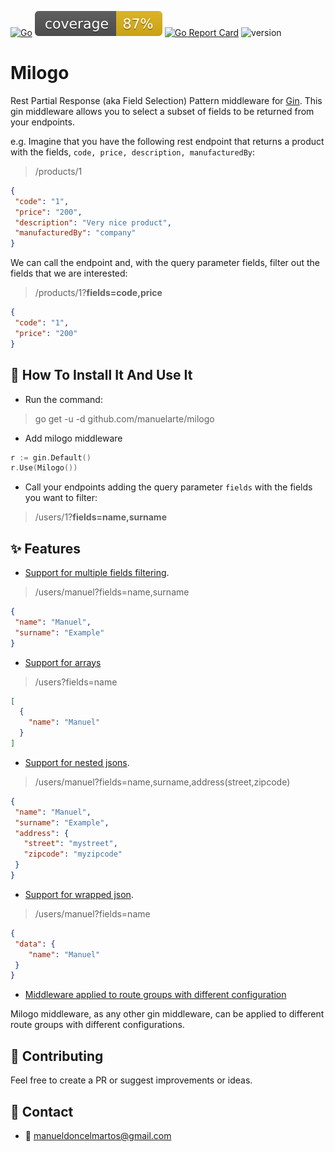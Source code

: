 [![Go](https://github.com/manuelarte/milogo/actions/workflows/go.yml/badge.svg)](https://github.com/manuelarte/milogo/actions/workflows/go.yml)
![coverage](https://raw.githubusercontent.com/manuelarte/milogo/badges/.badges/main/coverage.svg)
[![Go Report Card](https://goreportcard.com/badge/github.com/manuelarte/milogo)](https://goreportcard.com/report/github.com/manuelarte/milogo)
![version](https://img.shields.io/github/v/release/manuelarte/milogo)
# Milogo
Rest Partial Response (aka Field Selection) Pattern middleware for [Gin](https://gin-gonic.com/). This gin middleware allows you to select a subset of fields to be returned from your endpoints.

e.g. Imagine that you have the following rest endpoint that returns a product with the fields, `code, price, description, manufacturedBy`:
> /products/1
```json
{
 "code": "1",
 "price": "200",
 "description": "Very nice product",
 "manufacturedBy": "company"
}
```
We can call the endpoint and, with the query parameter fields, filter out the fields that we are interested:
> /products/1?**fields=code,price**
```json
{
 "code": "1",
 "price": "200"
}
```

## 📝 How To Install It And Use It

- Run the command:

> go get -u -d github.com/manuelarte/milogo

- Add milogo middleware
```go
r := gin.Default()
r.Use(Milogo())
```

- Call your endpoints adding the query parameter `fields` with the fields you want to filter:

> /users/1?**fields=name,surname**


## ✨ Features

- [Support for multiple fields filtering](./examples/simple). 

> /users/manuel?fields=name,surname
```json
{
 "name": "Manuel",
 "surname": "Example"
}
```

- [Support for arrays](./examples/simple-array)

> /users?fields=name
```json
[
  {
    "name": "Manuel"
  }
]
```

- [Support for nested jsons](./examples/nested).

> /users/manuel?fields=name,surname,address(street,zipcode)
```json
{
 "name": "Manuel",
 "surname": "Example",
 "address": {
   "street": "mystreet",
   "zipcode": "myzipcode"
 }
}
```

- [Support for wrapped json](./examples/wrapped). 
> /users/manuel?fields=name
```json
{
 "data": {
    "name": "Manuel"
 }
}
```

- [Middleware applied to route groups with different configuration](./example/routeGroups)

Milogo middleware, as any other gin middleware, can be applied to different route groups with different configurations.

## 🤝 Contributing

Feel free to create a PR or suggest improvements or ideas.

## 🔗 Contact

- 📧 manueldoncelmartos@gmail.com
